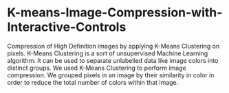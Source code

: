 # K-means-Image-Compression-with-Interactive-Controls
Compression of High Definition images by applying K-Means Clustering on pixels. K-Means Clustering is a sort of unsupervised Machine Learning algorithm. It can be used to separate unlabelled data like image colors into distinct groups. We used K-Means Clustering to perform image compression. We grouped pixels in an image by their similarity in color in order to reduce the total number of colors within that image.
